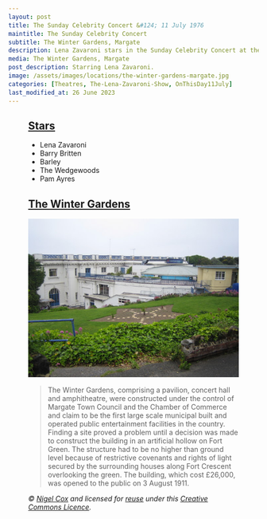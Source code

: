 ```yaml
---
layout: post
title: The Sunday Celebrity Concert &#124; 11 July 1976
maintitle: The Sunday Celebrity Concert
subtitle: The Winter Gardens, Margate
description: Lena Zavaroni stars in the Sunday Celebrity Concert at the The Winter Gardens, Margate
media: The Winter Gardens, Margate
post_description: Starring Lena Zavaroni.
image: /assets/images/locations/the-winter-gardens-margate.jpg
categories: [Theatres, The-Lena-Zavaroni-Show, OnThisDay11July]
last_modified_at: 26 June 2023
---
```


<figure class="fig3">
<div class="CardLayout">
<div class="CardItem"><h2 id="infobox1" class="infobox"><a href="#infobox1">Stars</a></h2>
<div class="CardItem split">
<ul>
<li>Lena Zavaroni</li>
<li>Barry Britten</li>
<li>Barley</li>
<li>The Wedgewoods</li>
<li>Pam Ayres</li>
</ul>
</div></div></div>
</figure>

<figure class="fig3">
<div class="CardLayout">
<div class="CardItem"><h2 id="infobox2" class="infobox"><a href="#infobox2">The Winter Gardens</a></h2>
<div class="CardItem split">
<p><a class="external-link" href="https://www.geograph.org.uk/photo/460492"><img src="/assets/images/locations/the-winter-gardens-margate.jpg" class="full-width zoom-in"/></a></p>
<blockquote>
<p>The Winter Gardens, comprising a pavilion, concert hall and amphitheatre, were constructed under the control of Margate Town Council and the Chamber of Commerce and claim to be the first large scale municipal built and operated public entertainment facilities in the country. Finding a site proved a problem until a decision was made to construct the building in an artificial hollow on Fort Green. The structure had to be no higher than ground level because of restrictive covenants and rights of light secured by the surrounding houses along Fort Crescent overlooking the green. The building, which cost £26,000, was opened to the public on 3 August 1911.</p></blockquote>
<cite>&#169; <a class="external-link" href="https://www.geograph.org.uk/profile/2798">Nigel Cox</a> and licensed for <a class="external-link" href="https://www.geograph.org.uk/reuse.php?id=460492">reuse</a> under this <a class="external-link" href="http://creativecommons.org/licenses/by-sa/2.0/">Creative Commons Licence</a>.</cite>
</div></div></div>
</figure>
